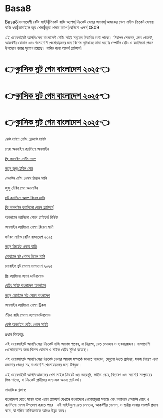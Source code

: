 # Basa8

Basa8|বাংলাদেশী বেটিং সাইট|ক্রিকেট বাজি অ্যাপস|ক্রিকেট খেলার অ্যাপস|আজকের খেলা লাইভ ক্রিকেট|খেলায় বাজি ধরা|মোবাইলে জুয়া খেলা|জুয়া খেলার অ্যাপ|কেসিনো এপস|0809

এই ওয়েবসাইটে আপনি সেরা বাংলাদেশী বেটিং সাইট সমূহের বিস্তারিত তথ্য পাবেন। নিরাপদ লেনদেন, দ্রুত পেমেন্ট, আকর্ষণীয় বোনাস এবং বাংলাদেশি খেলোয়াড়দের জন্য বিশেষ সুবিধাসহ নানা ধরণের স্পোর্টস বেটিং ও ক্যাসিনো গেমস উপভোগ করার সুযোগ রয়েছে। বাজির জন্য আদর্শ প্ল্যাটফর্ম।

# 👉<a href="https://www.ba8.co/">ক্লাসিক স্লট গেম বাংলাদেশ ২০২৫</a>👈

# 👉<a href="https://www.ba8.co/">ক্লাসিক স্লট গেম বাংলাদেশ ২০২৫</a>👈

# 👉<a href="https://www.ba8.co/">ক্লাসিক স্লট গেম বাংলাদেশ ২০২৫</a>👈

<a href="https://www.ba8.co/">বেস্ট লাইভ বেটিং রেজাল্ট সাইট</a>

<a href="https://www.ba8.co/">সেরা অনলাইন ক্যাসিনো অনলাইন</a>

<a href="https://www.ba8.co/">ফ্রি মোবাইল বেটিং অ্যাপ</a>

<a href="https://www.ba8.co/">নতুন জুজু টেবিল গেম</a>

<a href="https://www.ba8.co/">স্পোর্টস বেটিং গেমস রিয়েল মানি</a>

<a href="https://www.ba8.co/">জুজু টেবিল গেম অনলাইন</a>

<a href="https://www.ba8.co/">স্লট ক্যাসিনো অ্যাপ রিয়েল মানি</a>

<a href="https://www.ba8.co/">ফ্রি অনলাইন ক্যাসিনো গেমস প্ল্যাটফর্ম</a>

<a href="https://www.ba8.co/">অনলাইন ক্যাসিনো গেমস প্ল্যাটফর্ম রিভিউ</a>

<a href="https://www.ba8.co/">অনলাইন ক্যাসিনো গেমস রিয়েল মানি</a>

<a href="https://www.ba8.co/">ফুটবল লাইভ বেটিং বাংলাদেশ ২০২৫</a>

<a href="https://www.ba8.co/">নতুন ক্রিকেট ওভার বাজি</a>

<a href="https://www.ba8.co/">মোবাইল স্লট গেমস রিয়েল মানি</a>

<a href="https://www.ba8.co/">মোবাইল স্লট গেমস বাংলাদেশ ২০২৫</a>

<a href="https://www.ba8.co/">ফ্রি ক্যাসিনো অ্যাপ ডাউনলোড</a>

<a href="https://www.ba8.co/">বেটিং সাইট বাংলাদেশ অনলাইন</a>

<a href="https://www.ba8.co/">নতুন মোবাইল স্লট গেমস বাংলাদেশ</a>

<a href="https://www.ba8.co/">অনলাইন ক্যাসিনো গেমস ট্রিকস</a>

<a href="https://www.ba8.co/">ক্রীড়া বাজি গেমস অ্যাপ ডাউনলোড</a>

<a href="https://www.ba8.co/">বেস্ট অনলাইন বেটিং গেমস সাইট</a>

প্রধান বিষয়বস্তু:

এই ওয়েবসাইটে আপনি সেরা ক্রিকেট বাজি অ্যাপস পাবেন, যা নিরাপদ, দ্রুত লেনদেন ও ব্যবহারবান্ধব। বাংলাদেশি খেলোয়াড়দের জন্য বিশেষ বোনাস ও লাইভ বেটিং সুবিধা রয়েছে।

এই ওয়েবসাইটে আপনি সেরা ক্রিকেট খেলার অ্যাপস সম্পর্কে জানতে পারবেন, যেগুলো উন্নত গ্রাফিক্স, সহজ নিয়ন্ত্রণ এবং মজাদার গেমপ্লে সহ বাংলাদেশি খেলোয়াড়দের জন্য উপযুক্ত।

এই ওয়েবসাইটে আপনি আজকের খেলা লাইভ ক্রিকেট এর সময়সূচি, লাইভ স্কোর, বিশ্লেষণ এবং সরাসরি সম্প্রচারের লিঙ্ক পাবেন, যা ক্রিকেট প্রেমীদের জন্য এক অনন্য প্ল্যাটফর্ম।

সামাজিক প্রভাব:

বাংলাদেশী বেটিং সাইট হলো এমন প্ল্যাটফর্ম যেখানে বাংলাদেশি খেলোয়াড়রা সহজে এবং নিরাপদে স্পোর্টস বেটিং ও ক্যাসিনো গেমস উপভোগ করতে পারে। এই সাইটগুলো দ্রুত লেনদেন, আকর্ষণীয় বোনাস, ও স্থানীয় ভাষায় সাপোর্ট প্রদান করে, যা বাজির অভিজ্ঞতাকে আরও উন্নত করে।

